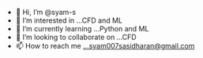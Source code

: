 - 👋 Hi, I’m @syam-s
- 👀 I’m interested in ...CFD and ML
- 🌱 I’m currently learning ...Python and ML
- 💞️ I’m looking to collaborate on ...CFD
- 📫 How to reach me ...syam007sasidharan@gmail.com

<!---
syam-s/syam-s is a ✨ special ✨ repository because its `README.md` (this file) appears on your GitHub profile.
You can click the Preview link to take a look at your changes.
--->
